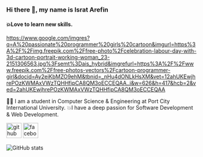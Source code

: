 ### Hi there 👋, my name is Israt Arefin
#### 💥Love to learn  new skills.
https://www.google.com/imgres?q=A%20passionate%20programmer%20girls%20cartoon&imgurl=https%3A%2F%2Fimg.freepik.com%2Ffree-photo%2Fcelebration-labour-day-with-3d-cartoon-portrait-working-woman_23-2151306563.jpg%3Fsemt%3Dais_hybrid&imgrefurl=https%3A%2F%2Fwww.freepik.com%2Ffree-photos-vectors%2Fcartoon-programmer-girl&docid=Ay2eiKbMZO9ehM&tbnid=_nHu4dONLkHsXM&vet=12ahUKEwjhrePOzKWMAxVWzTQHHfipCA8QM3oECCEQAA..i&w=626&h=417&hcb=2&ved=2ahUKEwjhrePOzKWMAxVWzTQHHfipCA8QM3oECCEQAA

👩‍🎓 I am a student in Computer Science & Engineering at Port City International University.
💥I have a deep passion for Software Development & Web Development.


[<img src='https://cdn.jsdelivr.net/npm/simple-icons@3.0.1/icons/github.svg' alt='github' height='40'>](https://github.com/IsratAfrin826)  [<img src='https://cdn.jsdelivr.net/npm/simple-icons@3.0.1/icons/facebook.svg' alt='facebook' height='40'>](https://www.facebook.com/Israt)  

![GitHub stats](https://github-readme-stats.vercel.app/api?username=IsratAfrin826&show_icons=true)  


